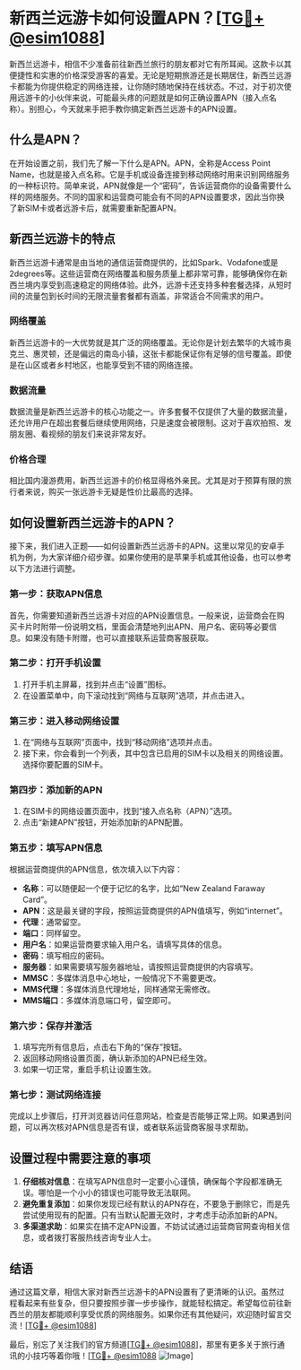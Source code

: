 # 新西兰远游卡如何设置APN？[[TG💪+ @esim1088](https://t.me/s/esim1088)]

新西兰远游卡，相信不少准备前往新西兰旅行的朋友都对它有所耳闻。这款卡以其便捷性和实惠的价格深受游客的喜爱。无论是短期旅游还是长期居住，新西兰远游卡都能为你提供稳定的网络连接，让你随时随地保持在线状态。不过，对于初次使用远游卡的小伙伴来说，可能最头疼的问题就是如何正确设置APN（接入点名称）。别担心，今天就来手把手教你搞定新西兰远游卡的APN设置。

## 什么是APN？

在开始设置之前，我们先了解一下什么是APN。APN，全称是Access Point Name，也就是接入点名称。它是手机或设备连接到移动网络时用来识别网络服务的一种标识符。简单来说，APN就像是一个“密码”，告诉运营商你的设备需要什么样的网络服务。不同的国家和运营商可能会有不同的APN设置要求，因此当你换了新SIM卡或者远游卡后，就需要重新配置APN。

## 新西兰远游卡的特点

新西兰远游卡通常是由当地的通信运营商提供的，比如Spark、Vodafone或是2degrees等。这些运营商在网络覆盖和服务质量上都非常可靠，能够确保你在新西兰境内享受到高速稳定的网络体验。此外，远游卡还支持多种套餐选择，从短时间的流量包到长时间的无限流量套餐都有涵盖，非常适合不同需求的用户。

### 网络覆盖

新西兰远游卡的一大优势就是其广泛的网络覆盖。无论你是计划去繁华的大城市奥克兰、惠灵顿，还是偏远的南岛小镇，这张卡都能保证你有足够的信号覆盖。即使是在山区或者乡村地区，也能享受到不错的网络连接。

### 数据流量

数据流量是新西兰远游卡的核心功能之一。许多套餐不仅提供了大量的数据流量，还允许用户在超出套餐后继续使用网络，只是速度会被限制。这对于喜欢拍照、发朋友圈、看视频的朋友们来说非常友好。

### 价格合理

相比国内漫游费用，新西兰远游卡的价格显得格外亲民。尤其是对于预算有限的旅行者来说，购买一张远游卡无疑是性价比最高的选择。

## 如何设置新西兰远游卡的APN？

接下来，我们进入正题——如何设置新西兰远游卡的APN。这里以常见的安卓手机为例，为大家详细介绍步骤。如果你使用的是苹果手机或其他设备，也可以参考以下方法进行调整。

### 第一步：获取APN信息

首先，你需要知道新西兰远游卡对应的APN设置信息。一般来说，运营商会在购买卡片时附带一份说明文档，里面会清楚地列出APN、用户名、密码等必要信息。如果没有随卡附赠，也可以直接联系运营商客服获取。

### 第二步：打开手机设置

1. 打开手机主屏幕，找到并点击“设置”图标。
2. 在设置菜单中，向下滚动找到“网络与互联网”选项，并点击进入。

### 第三步：进入移动网络设置

1. 在“网络与互联网”页面中，找到“移动网络”选项并点击。
2. 接下来，你会看到一个列表，其中包含已启用的SIM卡以及相关的网络设置。选择你要配置的SIM卡。

### 第四步：添加新的APN

1. 在SIM卡的网络设置页面中，找到“接入点名称（APN）”选项。
2. 点击“新建APN”按钮，开始添加新的APN配置。

### 第五步：填写APN信息

根据运营商提供的APN信息，依次填入以下内容：

- **名称**：可以随便起一个便于记忆的名字，比如“New Zealand Faraway Card”。
- **APN**：这是最关键的字段，按照运营商提供的APN值填写，例如“internet”。
- **代理**：通常留空。
- **端口**：同样留空。
- **用户名**：如果运营商要求输入用户名，请填写具体的信息。
- **密码**：填写相应的密码。
- **服务器**：如果需要填写服务器地址，请按照运营商提供的内容填写。
- **MMSC**：多媒体消息中心地址，一般情况下不需要更改。
- **MMS代理**：多媒体消息代理地址，同样通常无需修改。
- **MMS端口**：多媒体消息端口号，留空即可。

### 第六步：保存并激活

1. 填写完所有信息后，点击右下角的“保存”按钮。
2. 返回移动网络设置页面，确认新添加的APN已经生效。
3. 如果一切正常，重启手机让设置生效。

### 第七步：测试网络连接

完成以上步骤后，打开浏览器访问任意网站，检查是否能够正常上网。如果遇到问题，可以再次核对APN信息是否有误，或者联系运营商客服寻求帮助。

## 设置过程中需要注意的事项

1. **仔细核对信息**：在填写APN信息时一定要小心谨慎，确保每个字段都准确无误。哪怕是一个小小的错误也可能导致无法联网。
2. **避免重复添加**：如果你发现已经有默认的APN存在，不要急于删除它，而是先尝试使用现有的配置。只有当默认配置无效时，才考虑手动添加新的APN。
3. **多渠道求助**：如果实在搞不定APN设置，不妨试试通过运营商官网查询相关信息，或者拨打客服热线咨询专业人士。

## 结语

通过这篇文章，相信大家对新西兰远游卡的APN设置有了更清晰的认识。虽然过程看起来有些复杂，但只要按照步骤一步步操作，就能轻松搞定。希望每位前往新西兰的朋友都能顺利享受优质的网络服务。如果你还有其他疑问，欢迎随时留言交流！[[TG💪+ @esim1088](https://t.me/s/esim1088)]

最后，别忘了关注我们的官方频道[[TG💪+ @esim1088](https://t.me/s/esim1088)]，那里有更多关于旅行通讯的小技巧等着你哦！[[TG💪+ @esim1088](https://t.me/s/esim1088) ![Image](https://i.postimg.cc/4NQfJmqS/Snipaste-2025-05-13-00-14-12.png)]